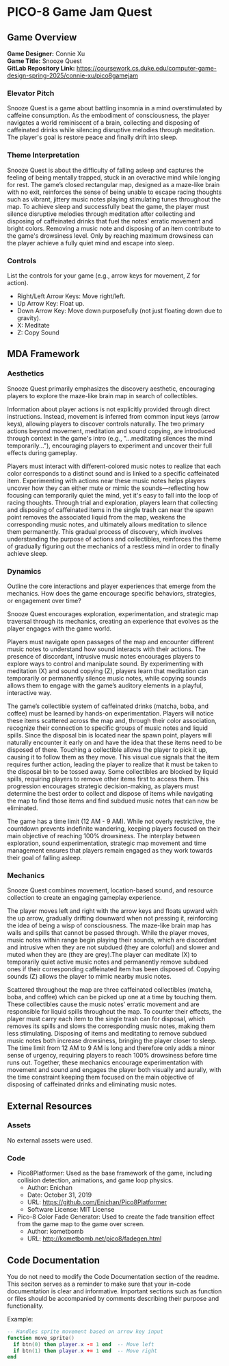 # PICO-8 Game Jam Quest


## Game Overview
**Game Designer:** Connie Xu\
**Game Title:** Snooze Quest\
**GitLab Repository Link:** https://coursework.cs.duke.edu/computer-game-design-spring-2025/connie-xu/pico8gamejam

### Elevator Pitch
Snooze Quest is a game about battling insomnia in a mind overstimulated by caffeine consumption. As the embodiment of consciousness, the player navigates a world reminiscent of a brain, collecting and disposing of caffeinated drinks while silencing disruptive melodies through meditation. The player's goal is restore peace and finally drift into sleep.

### Theme Interpretation
Snooze Quest is about the difficulty of falling asleep and captures the feeling of being mentally trapped, stuck in an overactive mind while longing for rest. The game’s closed rectangular map, designed as a maze-like brain with no exit, reinforces the sense of being unable to escape racing thoughts such as vibrant, jittery music notes playing stimulating tunes throughout the map. To achieve sleep and successfully beat the game, the player must silence disruptive melodies through meditation after collecting and disposing of caffeinated drinks that fuel the notes' erratic movement and bright colors. Removing a music note and disposing of an item contribute to the game's drowsiness level. Only by reaching maximum drowsiness can the player achieve a fully quiet mind and escape into sleep. 

### Controls
List the controls for your game (e.g., arrow keys for movement, Z for action).

- Right/Left Arrow Keys: Move right/left.
- Up Arrow Key: Float up.
- Down Arrow Key:  Move down purposefully (not just floating down due to gravity).
- X: Meditate
- Z: Copy Sound

## MDA Framework

### Aesthetics
Snooze Quest primarily emphasizes the discovery aesthetic, encouraging players to explore the maze-like brain map in search of collectibles. 

Information about player actions is not explicitly provided through direct instructions. Instead, movement is inferred from common input keys (arrow keys), allowing players to discover controls naturally. The two primary actions beyond movement, meditation and sound copying, are introduced through context in the game's intro (e.g., "...meditating silences the mind temporarily..."), encouraging players to experiment and uncover their full effects during gameplay. 

Players must interact with different-colored music notes to realize that each color corresponds to a distinct sound and is linked to a specific caffeinated item. Experimenting with actions near these music notes helps players uncover how they can either mute or mimic the sounds—reflecting how focusing can temporarily quiet the mind, yet it's easy to fall into the loop of racing thoughts. Through trial and exploration, players learn that collecting and disposing of caffeinated items in the single trash can near the spawn point removes the associated liquid from the map, weakens the corresponding music notes, and ultimately allows meditation to silence them permanently. This gradual process of discovery, which involves understanding the purpose of actions and collectibles, reinforces the theme of gradually figuring out the mechanics of a restless mind in order to finally achieve sleep.

### Dynamics
Outline the core interactions and player experiences that emerge from the mechanics. How does the game encourage specific behaviors, strategies, or engagement over time?

Snooze Quest encourages exploration, experimentation, and strategic map traversal through its mechanics, creating an experience that evolves as the player engages with the game world.

Players must navigate open passages of the map and encounter different music notes to understand how sound interacts with their actions. The presence of discordant, intrusive music notes encourages players to explore ways to control and manipulate sound. By experimenting with meditation (X) and sound copying (Z), players learn that meditation can temporarily or permanently silence music notes, while copying sounds allows them to engage with the game’s auditory elements in a playful, interactive way.

The game’s collectible system of caffeinated drinks (matcha, boba, and coffee) must be learned by hands-on experimentation. Players will notice these items scattered across the map and, through their color association, recognize their connection to specific groups of music notes and liquid spills. Since the disposal bin is located near the spawn point, players will naturally encounter it early on and have the idea that these items need to be disposed of there. Touching a collectible allows the player to pick it up, causing it to follow them as they move. This visual cue signals that the item requires further action, leading the player to realize that it must be taken to the disposal bin to be tossed away. Some collectibles are blocked by liquid spills, requiring players to remove other items first to access them. This progression encourages strategic decision-making, as players must determine the best order to collect and dispose of items while navigating the map to find those items and find subdued music notes that can now be eliminated.

The game has a time limit (12 AM - 9 AM). While not overly restrictive, the countdown prevents indefinite wandering, keeping players focused on their main objective of reaching 100% drowsiness. The interplay between exploration, sound experimentation, strategic map movement and time management ensures that players remain engaged as they work towards their goal of falling asleep.

### Mechanics
Snooze Quest combines movement, location-based sound, and resource collection to create an engaging gameplay experience. 

The player moves left and right with the arrow keys and floats upward with the up arrow, gradually drifting downward when not pressing it, reinforcing the idea of being a wisp of consciousness. The maze-like brain map has walls and spills that cannot be passed through. While the player moves, music notes within range begin playing their sounds, which are discordant and intrusive when they are not subdued (they are colorful) and slower and muted when they are (they are grey).The player can meditate (X) to temporarily quiet active music notes and permanently remove subdued ones if their corresponding caffeinated item has been disposed of. Copying sounds (Z) allows the player to mimic nearby music notes.

Scattered throughout the map are three caffeinated collectibles (matcha, boba, and coffee) which can be picked up one at a time by touching them. These collectibles cause the music notes’ erratic movement and are responsible for liquid spills throughout the map. To counter their effects, the player must carry each item to the single trash can for disposal, which removes its spills and slows the corresponding music notes, making them less stimulating. Disposing of items and meditating to remove subdued music notes both increase drowsiness, bringing the player closer to sleep. The time limit from 12 AM to 9 AM is long and therefore only adds a minor sense of urgency, requiring players to reach 100% drowsiness before time runs out. Together, these mechanics encourage experimentation with movement and sound and engages the player both visually and aurally, with the time constraint keeping them focused on the main objective of disposing of caffeinated drinks and eliminating music notes.

## External Resources

### Assets
No external assets were used.

### Code
- Pico8Platformer: Used as the base framework of the game, including collision detection, animations, and game loop physics. 
  - Author: Enichan
  - Date: October 31, 2019
  - URL: https://github.com/Enichan/Pico8Platformer
  - Software License: MIT License
- Pico-8 Color Fade Generator: Used to create the fade transition effect from the game map to the game over screen. 
  - Author: kometbomb
  - URL: http://kometbomb.net/pico8/fadegen.html


## Code Documentation
You do not need to modify the Code Documentation section of the readme. This seciton serves as a reminder to make sure that your in-code documentation is clear and informative. Important sections such as function or files should be accompanied by comments describing their purpose and functionality.  

Example:  
```lua
-- Handles sprite movement based on arrow key input
function move_sprite()
  if btn(0) then player.x -= 1 end  -- Move left
  if btn(1) then player.x += 1 end  -- Move right
end